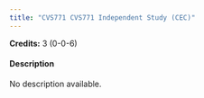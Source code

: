 ```yaml
---
title: "CVS771 CVS771 Independent Study (CEC)"
---
```

**Credits:** 3 (0-0-6)

#### Description
No description available.